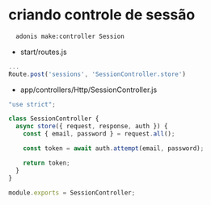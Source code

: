 # criando controle de sessão

```sh
  adonis make:controller Session
```

- start/routes.js

```js
...
Route.post('sessions', 'SessionController.store')
```

- app/controllers/Http/SessionController.js

```js
"use strict";

class SessionController {
  async store({ request, response, auth }) {
    const { email, password } = request.all();

    const token = await auth.attempt(email, password);

    return token;
  }
}

module.exports = SessionController;
```
